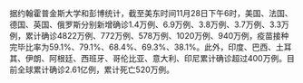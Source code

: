 据约翰霍普金斯大学和彭博统计，截至美东时间11月28日下午6时，美国、法国、德国、英国、俄罗斯分别新增确诊1.4万例、6.9万例、3.8万例、3.7万例、3.3万例，累计确诊4822万例、772万例、578万例、1020万例、940万例，疫苗接种完毕比率为59.1%、79.1%、68.4%、69.3%、38.1%。此外，印度、巴西、土耳其、伊朗、阿根廷、西班牙、哥伦比亚、意大利、印尼累计确诊超过400万例。目前全球累计确诊2.61亿例，累计死亡520万例。